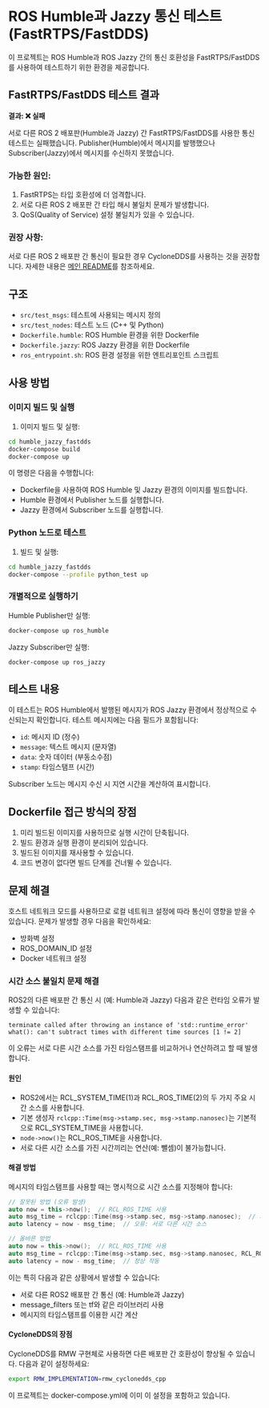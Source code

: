 # ROS Humble과 Jazzy 통신 테스트 (FastRTPS/FastDDS)

이 프로젝트는 ROS Humble과 ROS Jazzy 간의 통신 호환성을 FastRTPS/FastDDS를 사용하여 테스트하기 위한 환경을 제공합니다.

## FastRTPS/FastDDS 테스트 결과

**결과: ❌ 실패**

서로 다른 ROS 2 배포판(Humble과 Jazzy) 간 FastRTPS/FastDDS를 사용한 통신 테스트는 실패했습니다. 
Publisher(Humble)에서 메시지를 발행했으나 Subscriber(Jazzy)에서 메시지를 수신하지 못했습니다.

### 가능한 원인:
1. FastRTPS는 타입 호환성에 더 엄격합니다.
2. 서로 다른 ROS 2 배포판 간 타입 해시 불일치 문제가 발생합니다.
3. QoS(Quality of Service) 설정 불일치가 있을 수 있습니다.

### 권장 사항:
서로 다른 ROS 2 배포판 간 통신이 필요한 경우 CycloneDDS를 사용하는 것을 권장합니다. 자세한 내용은 [메인 README](../README.md)를 참조하세요.

## 구조

- `src/test_msgs`: 테스트에 사용되는 메시지 정의
- `src/test_nodes`: 테스트 노드 (C++ 및 Python)
- `Dockerfile.humble`: ROS Humble 환경을 위한 Dockerfile
- `Dockerfile.jazzy`: ROS Jazzy 환경을 위한 Dockerfile
- `ros_entrypoint.sh`: ROS 환경 설정을 위한 엔트리포인트 스크립트

## 사용 방법

### 이미지 빌드 및 실행

1. 이미지 빌드 및 실행:
```bash
cd humble_jazzy_fastdds
docker-compose build
docker-compose up
```

이 명령은 다음을 수행합니다:
- Dockerfile을 사용하여 ROS Humble 및 Jazzy 환경의 이미지를 빌드합니다.
- Humble 환경에서 Publisher 노드를 실행합니다.
- Jazzy 환경에서 Subscriber 노드를 실행합니다.

### Python 노드로 테스트

1. 빌드 및 실행:
```bash
cd humble_jazzy_fastdds
docker-compose --profile python_test up
```

### 개별적으로 실행하기

Humble Publisher만 실행:
```bash
docker-compose up ros_humble
```

Jazzy Subscriber만 실행:
```bash
docker-compose up ros_jazzy
```

## 테스트 내용

이 테스트는 ROS Humble에서 발행된 메시지가 ROS Jazzy 환경에서 정상적으로 수신되는지 확인합니다.
테스트 메시지에는 다음 필드가 포함됩니다:
- `id`: 메시지 ID (정수)
- `message`: 텍스트 메시지 (문자열)
- `data`: 숫자 데이터 (부동소수점)
- `stamp`: 타임스탬프 (시간)

Subscriber 노드는 메시지 수신 시 지연 시간을 계산하여 표시합니다.

## Dockerfile 접근 방식의 장점

1. 미리 빌드된 이미지를 사용하므로 실행 시간이 단축됩니다.
2. 빌드 환경과 실행 환경이 분리되어 있습니다.
3. 빌드된 이미지를 재사용할 수 있습니다.
4. 코드 변경이 없다면 빌드 단계를 건너뛸 수 있습니다.

## 문제 해결

호스트 네트워크 모드를 사용하므로 로컬 네트워크 설정에 따라 통신이 영향을 받을 수 있습니다.
문제가 발생할 경우 다음을 확인하세요:
- 방화벽 설정
- ROS_DOMAIN_ID 설정
- Docker 네트워크 설정 

### 시간 소스 불일치 문제 해결

ROS2의 다른 배포판 간 통신 시 (예: Humble과 Jazzy) 다음과 같은 런타임 오류가 발생할 수 있습니다:
```
terminate called after throwing an instance of 'std::runtime_error'
what(): can't subtract times with different time sources [1 != 2]
```

이 오류는 서로 다른 시간 소스를 가진 타임스탬프를 비교하거나 연산하려고 할 때 발생합니다.

#### 원인
- ROS2에서는 RCL_SYSTEM_TIME(1)과 RCL_ROS_TIME(2)의 두 가지 주요 시간 소스를 사용합니다.
- 기본 생성자 `rclcpp::Time(msg->stamp.sec, msg->stamp.nanosec)`는 기본적으로 RCL_SYSTEM_TIME을 사용합니다.
- `node->now()`는 RCL_ROS_TIME을 사용합니다.
- 서로 다른 시간 소스를 가진 시간끼리는 연산(예: 뺄셈)이 불가능합니다.

#### 해결 방법
메시지의 타임스탬프를 사용할 때는 명시적으로 시간 소스를 지정해야 합니다:

```cpp
// 잘못된 방법 (오류 발생)
auto now = this->now();  // RCL_ROS_TIME 사용
auto msg_time = rclcpp::Time(msg->stamp.sec, msg->stamp.nanosec);  // 기본값 RCL_SYSTEM_TIME 사용
auto latency = now - msg_time;  // 오류: 서로 다른 시간 소스

// 올바른 방법
auto now = this->now();  // RCL_ROS_TIME 사용
auto msg_time = rclcpp::Time(msg->stamp.sec, msg->stamp.nanosec, RCL_ROS_TIME);  // 명시적으로 RCL_ROS_TIME 지정
auto latency = now - msg_time;  // 정상 작동
```

이는 특히 다음과 같은 상황에서 발생할 수 있습니다:
- 서로 다른 ROS2 배포판 간 통신 (예: Humble과 Jazzy)
- message_filters 또는 tf와 같은 라이브러리 사용
- 메시지의 타임스탬프를 이용한 시간 계산

#### CycloneDDS의 장점
CycloneDDS를 RMW 구현체로 사용하면 다른 배포판 간 호환성이 향상될 수 있습니다. 다음과 같이 설정하세요:
```bash
export RMW_IMPLEMENTATION=rmw_cyclonedds_cpp
```

이 프로젝트는 docker-compose.yml에 이미 이 설정을 포함하고 있습니다. 